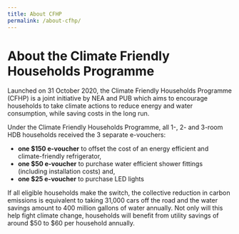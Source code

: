 ```yaml
---
title: About CFHP
permalink: /about-cfhp/
---
```

# About the Climate Friendly Households Programme
Launched on 31 October 2020, the Climate Friendly Households Programme (CFHP) is a joint initiative by NEA and PUB which aims to encourage households to take climate actions to reduce energy and water consumption, while saving costs in the long run.

Under the Climate Friendly Households Programme, all 1-, 2- and 3-room HDB households  received the 3 separate e-vouchers:
- **one $150 e-voucher** to offset the cost of an energy efficient and climate-friendly refrigerator,
- **one $50 e-voucher** to purchase water efficient shower fittings (including installation costs) and,
- **one $25 e-voucher** to purchase LED lights

If all eligible households make the switch, the collective reduction in carbon emissions is equivalent to taking 31,000 cars off the road and the water savings amount to 400 million gallons of water annually. Not only will this help fight climate change, households will benefit from utility savings of around $50 to $60 per household annually.
